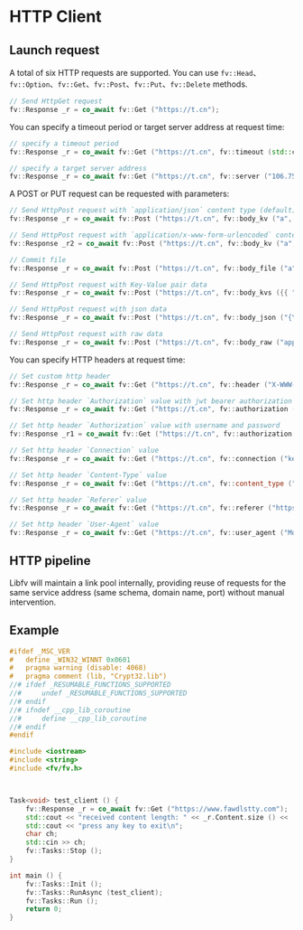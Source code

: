 # HTTP Client

## Launch request

A total of six HTTP requests are supported. You can use `fv::Head`、`fv::Option`、`fv::Get`、`fv::Post`、`fv::Put`、`fv::Delete` methods.

```cpp
// Send HttpGet request
fv::Response _r = co_await fv::Get ("https://t.cn");
```

You can specify a timeout period or target server address at request time:

```cpp
// specify a timeout period
fv::Response _r = co_await fv::Get ("https://t.cn", fv::timeout (std::chrono::seconds (10)));

// specify a target server address
fv::Response _r = co_await fv::Get ("https://t.cn", fv::server ("106.75.237.200"));
```

A POST or PUT request can be requested with parameters:

```cpp
// Send HttpPost request with `application/json` content type (default)
fv::Response _r = co_await fv::Post ("https://t.cn", fv::body_kv ("a", "aaa"));

// Send HttpPost request with `application/x-www-form-urlencoded` content type
fv::Response _r2 = co_await fv::Post ("https://t.cn", fv::body_kv ("a", "aaa"), fv::content_type ("application/x-www-form-urlencoded"));

// Commit file
fv::Response _r = co_await fv::Post ("https://t.cn", fv::body_file ("a", "filename.txt", "content..."));

// Send HttpPost request with Key-Value pair data
fv::Response _r = co_await fv::Post ("https://t.cn", fv::body_kvs ({{ "a", "b" }, { "c", "d" }}));

// Send HttpPost request with json data
fv::Response _r = co_await fv::Post ("https://t.cn", fv::body_json ("{\"a\":\"b\"}"));

// Send HttpPost request with raw data
fv::Response _r = co_await fv::Post ("https://t.cn", fv::body_raw ("application/octet-stream", "aaa"));
```

You can specify HTTP headers at request time:

```cpp
// Set custom http header
fv::Response _r = co_await fv::Get ("https://t.cn", fv::header ("X-WWW-Router", "123456789"));

// Set http header `Authorization` value with jwt bearer authorization
fv::Response _r = co_await fv::Get ("https://t.cn", fv::authorization ("Bearer XXXXXXXXXXXXX=="));

// Set http header `Authorization` value with username and password
fv::Response _r1 = co_await fv::Get ("https://t.cn", fv::authorization ("admin", "123456"));

// Set http header `Connection` value
fv::Response _r = co_await fv::Get ("https://t.cn", fv::connection ("keep-alive"));

// Set http header `Content-Type` value
fv::Response _r = co_await fv::Get ("https://t.cn", fv::content_type ("application/octet-stream"));

// Set http header `Referer` value
fv::Response _r = co_await fv::Get ("https://t.cn", fv::referer ("https://t.cn"));

// Set http header `User-Agent` value
fv::Response _r = co_await fv::Get ("https://t.cn", fv::user_agent ("Mozilla/4.0 Chrome 2333"));
```

## HTTP pipeline

Libfv will maintain a link pool internally, providing reuse of requests for the same service address (same schema, domain name, port) without manual intervention.

## Example

```cpp
#ifdef _MSC_VER
#   define _WIN32_WINNT 0x0601
#   pragma warning (disable: 4068)
#   pragma comment (lib, "Crypt32.lib")
//#	ifdef _RESUMABLE_FUNCTIONS_SUPPORTED
//#		undef _RESUMABLE_FUNCTIONS_SUPPORTED
//#	endif
//#	ifndef __cpp_lib_coroutine
//#		define __cpp_lib_coroutine
//#	endif
#endif

#include <iostream>
#include <string>
#include <fv/fv.h>



Task<void> test_client () {
	fv::Response _r = co_await fv::Get ("https://www.fawdlstty.com");
	std::cout << "received content length: " << _r.Content.size () << '\n';
	std::cout << "press any key to exit\n";
    char ch;
    std::cin >> ch;
    fv::Tasks::Stop ();
}

int main () {
	fv::Tasks::Init ();
	fv::Tasks::RunAsync (test_client);
	fv::Tasks::Run ();
	return 0;
}
```
